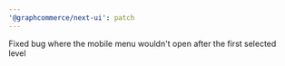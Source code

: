 ```yaml
---
'@graphcommerce/next-ui': patch
---
```


Fixed bug where the mobile menu wouldn't open after the first selected level
